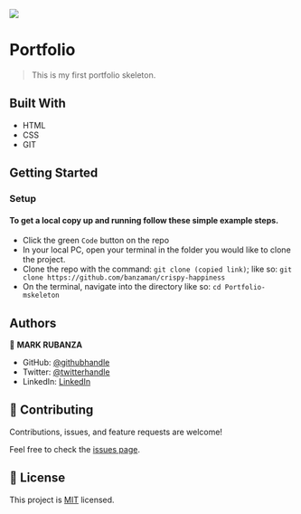 ![](https://img.shields.io/badge/Microverse-blueviolet)

# Portfolio

>This is my first portfolio skeleton.



## Built With

- HTML
- CSS
- GIT

## Getting Started

### Setup

#### To get a local copy up and running follow these simple example steps.

- Click the green `Code` button on the repo
- In your local PC, open your terminal in the folder you would like to clone the project.
- Clone the repo with the command: `git clone (copied link)`; like so: `git clone https://github.com/banzaman/crispy-happiness`
- On the terminal, navigate into the directory like so: `cd Portfolio-mskeleton`



## Authors

👤 **MARK RUBANZA**

- GitHub: [@githubhandle](https://github.com/banzaman)
- Twitter: [@twitterhandle](https://twitter.com/banzamarq10)
- LinkedIn: [LinkedIn](https://www.linkedin.com/in/mark-rubanza-anderson-4399a2211/)


## 🤝 Contributing

Contributions, issues, and feature requests are welcome!

Feel free to check the [issues page](https://github.com/banzaman/crispy-happiness/issues).


## 📝 License

This project is [MIT](./MIT.md) licensed.
